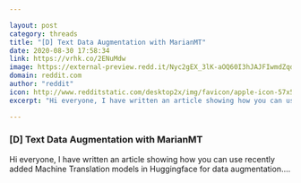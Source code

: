 ```yaml
---

layout: post
category: threads
title: "[D] Text Data Augmentation with MarianMT"
date: 2020-08-30 17:58:34
link: https://vrhk.co/2ENuMdw
image: https://external-preview.redd.it/Nyc2gEX_3lK-aOQ60I3hJAJFIwmdZqdaaWU1j7pYWCs.jpg?width=805&height=288&auto=webp&crop=805:288,smart&s=ad7b1601d3c32f986f7b006ca0ee64ec07f4cd38
domain: reddit.com
author: "reddit"
icon: http://www.redditstatic.com/desktop2x/img/favicon/apple-icon-57x57.png
excerpt: "Hi everyone, I have written an article showing how you can use recently added Machine Translation models in Huggingface for data augmentation...."

---
```


### [D] Text Data Augmentation with MarianMT

Hi everyone, I have written an article showing how you can use recently added Machine Translation models in Huggingface for data augmentation....
